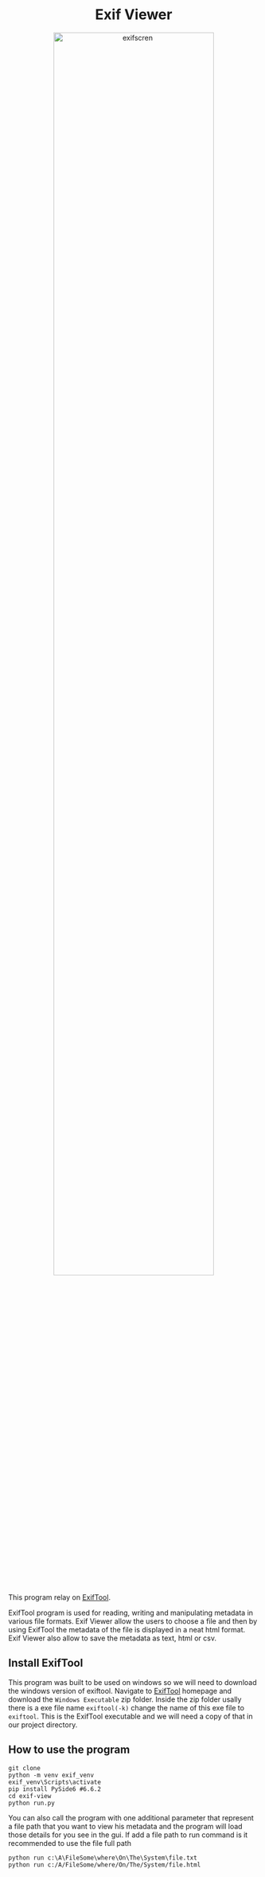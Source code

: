 
<h1 align="center" >Exif Viewer</h1>
<p align="center" width="100%">
<img width="80%" alt="exifscren" src="https://github.com/ip-repo/exif-view/assets/123945379/271f6438-2b0f-4fc9-91f7-48fdae8d846a">
</p>

This program relay on <a href="https://exiftool.org/">ExifTool</a>.

ExifTool program is used for reading, writing and manipulating metadata in various file formats.
Exif Viewer allow the users to choose a file and then by using ExifTool the metadata of the file is displayed in a neat html format. Exif Viewer also allow to save the metadata as text, html or csv.

## Install ExifTool
This program was built to be used on windows so we will need to download the windows version of exiftool.
Navigate to <a href="https://exiftool.org/">ExifTool</a> homepage and download the `Windows Executable` zip folder. 
Inside the zip folder usally there is a exe file name `exiftool(-k)` change the name of this exe file to `exiftool`.
This is the ExifTool executable and we will need a copy of that in our project directory.

## How to use the program

```console
git clone
python -m venv exif_venv
exif_venv\Scripts\activate
pip install PySide6 #6.6.2
cd exif-view
python run.py
```
You can also call the program with one additional parameter that represent a file path that you want to view his metadata and the program will load those details for you see in the gui.
If add a file path to run command is it recommended to use the file full path

```console
python run c:\A\FileSome\where\On\The\System\file.txt
python run c:/A/FileSome/where/On/The/System/file.html
```


